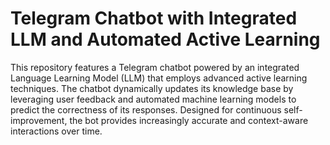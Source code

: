 ﻿# Telegram Chatbot with Integrated LLM and Automated Active Learning

This repository features a Telegram chatbot powered by an integrated Language Learning Model (LLM) that employs advanced active learning techniques. The chatbot dynamically updates its knowledge base by leveraging user feedback and automated machine learning models to predict the correctness of its responses. Designed for continuous self-improvement, the bot provides increasingly accurate and context-aware interactions over time.
